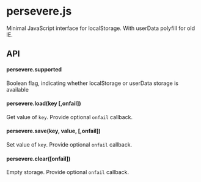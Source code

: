 # persevere.js
Minimal JavaScript interface for localStorage. With userData polyfill for old IE.

## API

#### persevere.supported

Boolean flag, indicating whether localStorage or userData storage is available

#### persevere.load(key [,onfail])

Get value of `key`. Provide optional `onfail` callback.

#### persevere.save(key, value, [,onfail])

Set value of `key`. Provide optional `onfail` callback.


#### persevere.clear([onfail])

Empty storage. Provide optional `onfail` callback.
